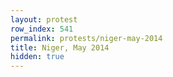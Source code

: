 ```yaml
---
layout: protest
row_index: 541
permalink: protests/niger-may-2014
title: Niger, May 2014
hidden: true
---
```

